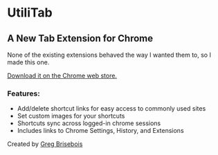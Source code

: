 # UtiliTab
## A New Tab Extension for Chrome

None of the existing extensions behaved the way I wanted them to, so I made this one.

[Download it on the Chrome web store.](https://chrome.google.com/webstore/detail/utilitab/poodedipoelbijcbigkmbgpjipbjjhil)

### Features:
* Add/delete shortcut links for easy access to commonly used sites
* Set custom images for your shortcuts
* Shortcuts sync across logged-in chrome sessions
* Includes links to Chrome Settings, History, and Extensions

Created by [Greg Brisebois](https://gregbrisebois.com)
